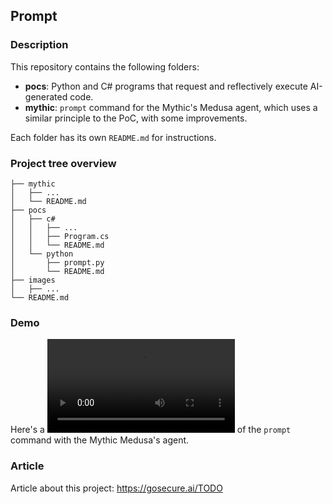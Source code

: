 
Prompt
------
### Description
This repository contains the following folders:
- **pocs**: Python and C# programs that request and reflectively execute AI-generated code.
- **mythic**: `prompt` command for the Mythic's Medusa agent, which uses a similar principle to the PoC, with some improvements. 

Each folder has its own `README.md` for instructions.

### Project tree overview
```
├── mythic
│   ├── ...
│   └── README.md
├── pocs
│   ├── c#
│   │   ├── ...
│   │   ├── Program.cs 
│   │   └── README.md
│   └── python
│       ├── prompt.py
│       └── README.md
├── images
│   ├── ...
└── README.md
```

### Demo
Here's a ![demo](https://github.com/GoSecure/prompt/raw/refs/heads/main/media/demo.mp4) of the `prompt` command with the Mythic Medusa's agent.

### Article
Article about this project: https://gosecure.ai/TODO

